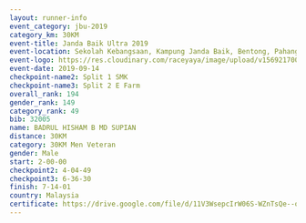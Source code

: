 ```yaml
---
layout: runner-info 
event_category: jbu-2019 
category_km: 30KM 
event-title: Janda Baik Ultra 2019 
event-location: Sekolah Kebangsaan, Kampung Janda Baik, Bentong, Pahang, Malaysia 
event-logo: https://res.cloudinary.com/raceyaya/image/upload/v1569217009/logo/janda-baik_vch1pc.jpg 
event-date: 2019-09-14 
checkpoint-name2: Split 1 SMK 
checkpoint-name3: Split 2 E Farm 
overall_rank: 194
gender_rank: 149
category_rank: 49
bib: 32005
name: BADRUL HISHAM B MD SUPIAN
distance: 30KM
category: 30KM Men Veteran
gender: Male
start: 2-00-00
checkpoint2: 4-04-49
checkpoint3: 6-36-30
finish: 7-14-01
country: Malaysia
certificate: https://drive.google.com/file/d/11V3WsepcIrW06S-WZnTsQe--qW0WmcB6/view?usp=sharing
---
```

